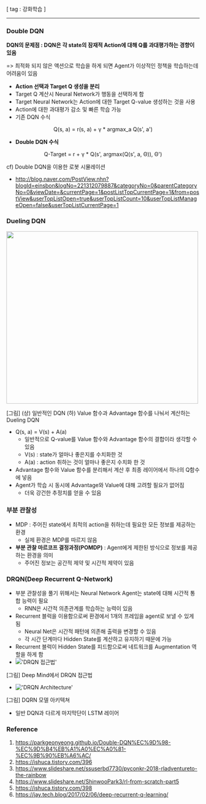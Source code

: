 [ tag : 강화학습 ]

---

### Double DQN
**DQN의 문제점 : DQN은 각 state의 잠재적 Action에 대해 Q를 과대평가하는 경향이 있음**

=> 최적화 되지 않은 액션으로 학습을 하게 되면 Agent가 이상적인 정책을 학습하는데 어려움이 있음

- **Action 선택과 Target Q 생성을 분리**
- Target Q 계산시 Neural Network가 행동을 선택하게 함
- Target Neural Network는 Action에 대한 Target Q-value 생성하는 것을 사용
- Action에 대한 과대평가 감소 및 빠른 학습 가능
- 기존 DQN 수식

<center>Q(s, a) = r(s, a) + γ * argmax_a Q(s', a')</center>

- <b>Double DQN 수식</b>

<center>Q-Target = r + γ * Q(s', argmax(Q(s', a, Θ)), Θ')</center>


cf) Double DQN을 이용한 로봇 시뮬레이션
- http://blog.naver.com/PostView.nhn?blogId=einsbon&logNo=221312079887&categoryNo=0&parentCategoryNo=0&viewDate=&currentPage=1&postListTopCurrentPage=1&from=postView&userTopListOpen=true&userTopListCount=10&userTopListManageOpen=false&userTopListCurrentPage=1


### Dueling DQN
<img src="https://t1.daumcdn.net/cfile/tistory/212DCA39589EE96A1A" style="width:500px; height:450px;">

[그림] (상) 일반적인 DQN (하) Value 함수과 Advantage 함수를 나눠서 계산하는 Dueling DQN

- Q(s, a) = V(s) + A(a)
    - 일반적으로 Q-value를 Value 함수와 Advantage 함수의 결합이라 생각할 수 있음
    - V(s) : state가 얼마나 좋은지를 수치화한 것
    - A(a) : action 취하는 것이 얼마나 좋은지 수치화 한 것
- Advantage 함수와 Value 함수를 분리해서 계산 후 최종 레이어에서 하나의 Q함수에 넣음
- Agent가 학습 시 동시에 Advantage와 Value에 대해 고려할 필요가 없어짐
    - 더욱 강건한 추정치를 얻을 수 있음

### 부분 관찰성
- MDP : 주어진 state에서 최적의 action을 취하는데 필요한 모든 정보를 제공하는 환경
    - 실제 환경은 MDP를 따르지 않음
- **부분 관찰 마르코프 결정과정(POMDP)** : Agent에게 제한된 방식으로 정보를 제공하는 환경을 의미
    - 주어진 정보는 공간적 제약 및 시간적 제약이 있음

### DRQN(Deep Recurrent Q-Network)
- 부분 관찰성을 풀기 위해서는 Neural Network Agent는 state에 대해 시간적 통합 능력이 필요
    - RNN은 시간적 의존관계를 학습하는 능력이 있음
- Recurrent 블럭을 이용함으로써 환경에서 1개의 프레임을 agent로 보낼 수 있게 됨
    - Neural Net은 시간적 패턴에 의존해 출력을 변경할 수 있음
    - 각 시간 단계마다 Hidden State를 계산하고 유지하기 때문에 가능
- Recurrent 블럭이 Hidden State를 피드함으로써 네트워크를 Augmentation 역할을 하게 함
- !['DRQN 접근법'](https://t1.daumcdn.net/cfile/tistory/2259213758A06BDC18)

[그림] Deep Mind에서 DRQN 접근법

- !['DRQN Architecture'](https://jaydottechdotblog.files.wordpress.com/2017/02/drqn-architecture.png?w=411&h=459)

[그림] DQRN 모델 아키텍쳐
- 일반 DQN과 다르게 마지막단이 LSTM 레이어



### Reference 
1. https://parkgeonyeong.github.io/Double-DQN%EC%9D%98-%EC%9D%B4%EB%A1%A0%EC%A0%81-%EC%9B%90%EB%A6%AC/
2. https://ishuca.tistory.com/396
3. https://www.slideshare.net/ssuserbd7730/pyconkr-2018-rladventureto-the-rainbow
4. https://www.slideshare.net/ShinwooPark3/rl-from-scratch-part5
5. https://ishuca.tistory.com/398
6. https://jay.tech.blog/2017/02/06/deep-recurrent-q-learning/
